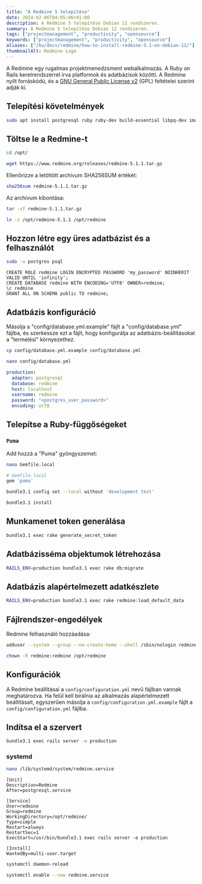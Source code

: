 ```yaml
---
title: "A Redmine 5 telepítése"
date: 2024-02-06T04:05:06+01:00
description: A Redmine 5 telepítése Debian 12 rendszeren.
summary: A Redmine 5 telepítése Debian 12 rendszeren.
tags: ["projectmanagement", "productivity", "opensource"]
keywords: ["projectmanagement", "productivity", "opensource"]
aliases: ["/hu/docs/redmine/how-to-install-redmine-5.1-on-debian-12/"]
thumbnailAlt: Redmine Logo
---
```


A Redmine egy rugalmas projektmenedzsment webalkalmazás. A Ruby on Rails keretrendszerrel írva platformok és adatbázisok közötti.
A Redmine nyílt forráskódú, és a [GNU General Public License v2](http://www.gnu.org/licenses/old-licenses/gpl-2.0.html) (GPL) feltételei szerint adják ki.

## Telepítési követelmények

```bash
sudo apt install postgresql ruby ruby-dev build-essential libpq-dev imagemagick ghostscript
```

## Töltse le a Redmine-t

```bash
cd /opt/
```

```bash
wget https://www.redmine.org/releases/redmine-5.1.1.tar.gz
```

Ellenőrizze a letöltött archívum SHA256SUM értékét:

```bash
sha256sum redmine-5.1.1.tar.gz
```

Az archívum kibontása:

```bash
tar -xf redmine-5.1.1.tar.gz
```

```bash
ln -s /opt/redmine-5.1.1 /opt/redmine
```

## Hozzon létre egy üres adatbázist és a felhasználót

```bash
sudo -u postgres psql
```

```postgresql
CREATE ROLE redmine LOGIN ENCRYPTED PASSWORD 'my_password' NOINHERIT VALID UNTIL 'infinity';
CREATE DATABASE redmine WITH ENCODING='UTF8' OWNER=redmine;
\c redmine
GRANT ALL ON SCHEMA public TO redmine;
```

## Adatbázis konfiguráció

Másolja a "config/database.yml.example" fájlt a "config/database.yml" fájlba, és szerkessze ezt a fájlt, hogy konfigurálja az adatbázis-beállításokat a "termelési" környezethez.

```bash
cp config/database.yml.example config/database.yml
```

```bash
nano config/database.yml
```

```yaml
production:
  adapter: postgresql
  database: redmine
  host: localhost
  username: redmine
  password: "<postgres_user_password>" 
  encoding: utf8
```

## Telepítse a Ruby-függőségeket

### `Puma`

Add hozzá a "Puma" gyöngyszemet:

```bash
nano Gemfile.local
```

```ruby
# Gemfile.local
gem 'puma'
```


```bash
bundle3.1 config set --local without 'development test' 
```

```bash
bundle3.1 install
```

## Munkamenet token generálása

```bash
bundle3.1 exec rake generate_secret_token
```

## Adatbázisséma objektumok létrehozása

```bash
RAILS_ENV=production bundle3.1 exec rake db:migrate
```

## Adatbázis alapértelmezett adatkészlete

```bash
RAILS_ENV=production bundle3.1 exec rake redmine:load_default_data
```

## Fájlrendszer-engedélyek

Redmine felhasználó hozzáadása:

```bash
adduser --system --group --no-create-home --shell /sbin/nologin redmine
```

```bash
chown -R redmine:redmine /opt/redmine
```

## Konfigurációk

A Redmine beállításai a `config/configuration.yml` nevű fájlban vannak meghatározva.
Ha felül kell bírálnia az alkalmazás alapértelmezett beállításait, egyszerűen másolja a `config/configuration.yml.example` fájlt a `config/configuration.yml` fájlba.

## Indítsa el a szervert

```bash
bundle3.1 exec rails server -e production
```

### systemd

```bash
nano /lib/systemd/system/redmine.service
```

```systemd
[Unit]
Description=Redmine
After=postgresql.service

[Service]
User=redmine
Group=redmine
WorkingDirectory=/opt/redmine/
Type=simple
Restart=always
RestartSec=1
ExecStart=/usr/bin/bundle3.1 exec rails server -e production

[Install]
WantedBy=multi-user.target
```

```bash
systemctl daemon-reload
```

```bash
systemctl enable --now redmine.service
```